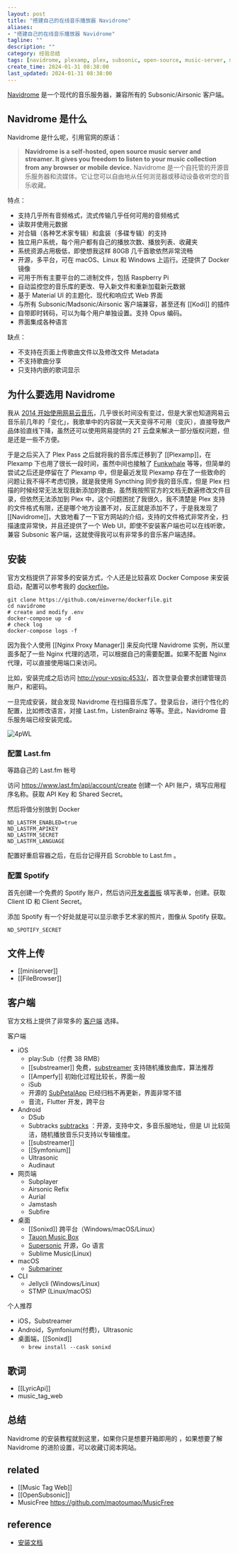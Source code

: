 ```yaml
---
layout: post
title: "搭建自己的在线音乐播放器 Navidrome"
aliases:
- "搭建自己的在线音乐播放器 Navidrome"
tagline: ""
description: ""
category: 经验总结
tags: [navidrome, plexamp, plex, subsonic, open-source, music-server, music-management, music, music-library]
create_time: 2024-01-31 08:38:00
last_updated: 2024-01-31 08:38:00
---
```


[Navidrome](https://www.navidrome.org/) 是一个现代的音乐服务器，兼容所有的 Subsonic/Airsonic 客户端。

## Navidrome 是什么

Navidrome 是什么呢，引用官网的原话：

> **Navidrome is a self-hosted, open source music server and streamer. It gives you freedom to listen to your music collection from any browser or mobile device.**
> Navidrome 是一个自托管的开源音乐服务器和流媒体。它让您可以自由地从任何浏览器或移动设备收听您的音乐收藏。

特点：

- 支持几乎所有音频格式，流式传输几乎任何可用的音频格式
- 读取并使用元数据
- 对合辑（各种艺术家专辑）和盒装（多碟专辑）的支持
- 独立用户系统，每个用户都有自己的播放次数、播放列表、收藏夹
- 系统资源占用极低，即使想我这样 80GB 几千首歌依然非常流畅
- 开源，多平台，可在 macOS、Linux 和 Windows 上运行。还提供了 Docker 镜像
- 可用于所有主要平台的二进制文件，包括 Raspberry Pi
- 自动监控您的音乐库的更改、导入新文件和重新加载新元数据
- 基于 Material UI 的主题化、现代和响应式 Web 界面
- 与所有 Subsonic/Madsonic/Airsonic 客户端兼容，甚至还有 [[Kodi]] 的插件
- 自带即时转码，可以为每个用户单独设置。支持 Opus 编码。
- 界面集成各种语言

缺点：

- 不支持在页面上传歌曲文件以及修改文件 Metadata
- 不支持歌曲分享
- 只支持内嵌的歌词显示

## 为什么要选用 Navidrome

我从 [2014 开始使用网易云音乐](https://blog.einverne.info/post/2014/07/music-website-thinking.html)，几乎很长时间没有变过，但是大家也知道网易云音乐前几年的「变化」，我歌单中的内容就一天天变得不可用（变灰），直接导致产品体验直线下降，虽然还可以使用网易提供的 2T 云盘来解决一部分版权问题，但是还是一些不方便。

于是之后买入了 Plex Pass 之后就将我的音乐库迁移到了 [[Plexamp]]，在 Plexamp 下也用了很长一段时间，虽然中间也接触了 [Funkwhale](https://blog.einverne.info/post/2020/02/music-manager-nas-funkwhale.html) 等等，但简单的尝试之后还是停留在了 Plexamp 中，但是最近发现 Plexamp 存在了一些致命的问题让我不得不考虑切换，就是我使用 Syncthing 同步我的音乐库，但是 Plex 扫描的时候经常无法发现我新添加的歌曲，虽然我按照官方的文档无数遍修改文件目录，但依然无法添加到 Plex 中，这个问题困扰了我很久，我不清楚是 Plex 支持的文件格式有限，还是哪个地方设置不对，反正就是添加不了，于是我发现了 [[Navidrome]]，大致地看了一下官方网站的介绍，支持的文件格式非常齐全，扫描速度非常快，并且还提供了一个 Web UI，即使不安装客户端也可以在线听歌，兼容 Subsonic 客户端，这就使得我可以有非常多的音乐客户端选择。

## 安装

官方文档提供了非常多的安装方式，个人还是比较喜欢 Docker Compose 来安装启动，配置可以参考我的 [dockerfile](https://github.com/einverne/dockerfile/tree/master/navidrome)。

```
git clone https://github.com/einverne/dockerfile.git
cd navidrome
# create and modify .env
docker-compose up -d
# check log
docker-compose logs -f
```

因为我个人使用 [[Nginx Proxy Manager]] 来反向代理 Navidrome 实例，所以里面多配了一些 Nginx 代理的选项，可以根据自己的需要配置。如果不配置 Nginx 代理，可以直接使用端口来访问。

比如，安装完成之后访问 [http://your-vpsip:4533/](http://your-vpsip:4533/)，首次登录会要求创建管理员账户，和密码。

一旦完成安装，就会发现 Navidrome 在扫描音乐库了。登录后台，进行个性化的配置，比如修改语言，对接 Last.fm，ListenBrainz 等等。至此，Navidrome 音乐服务端已经安装完成。

![4pWL](https://photo.einverne.info/images/2024/01/31/4pWL.png)

### 配置 Last.fm

等路自己的 Last.fm 帐号

访问 <https://www.last.fm/api/account/create> 创建一个 API 账户，填写应用程序名称。获取 API Key 和 Shared Secret。

然后将值分别放到 Docker

```
ND_LASTFM_ENABLED=true
ND_LASTFM_APIKEY
ND_LASTFM_SECRET
ND_LASTFM_LANGUAGE
```

配置好重启容器之后，在后台记得开启 Scrobble to Last.fm 。

### 配置 Spotify

首先创建一个免费的 Spotify 账户，然后访问[开发者面板](https://developer.spotify.com/dashboard/applications) 填写表单，创建。获取 Client ID 和 Client Secret。

添加 Spotify 有一个好处就是可以显示歌手艺术家的照片，图像从 Spotify 获取。

```
ND_SPOTIFY_SECRET
```

## 文件上传

- [[miniserver]]
- [[FileBrowser]]

## 客户端

官方文档上提供了非常多的 [客户端](https://www.navidrome.org/docs/overview/#apps) 选择。

客户端

- iOS
  - play:Sub（付费 38 RMB）
  - [[substreamer]] 免费，[substreamer](https://substreamerapp.com/) 支持随机播放曲库，算法推荐
  - [[Amperfy]] 初始化过程比较长，界面一般
  - iSub
  - 开源的 [SubPetalApp](https://github.com/alexiscn/SubPetalApp) 已经归档不再更新，界面非常不错
  - 音流，Flutter 开发，跨平台
- Android
  - DSub
  - Subtracks [subtracks](https://github.com/austinried/subtracks#readme) ：开源，支持中文，多音乐服地址，但是 UI 比较简洁，随机播放音乐只支持以专辑维度。
  - [[substreamer]]
  - [[Symfonium]]
  - Ultrasonic
  - Audinaut
- 网页端
  - Subplayer
  - Airsonic Refix
  - Aurial
  - Jamstash
  - Subfire
- 桌面
  - [[Sonixd]] 跨平台（Windows/macOS/Linux）
  - [Tauon Music Box](https://github.com/Taiko2k/TauonMusicBox)
  - [Supersonic](https://github.com/dweymouth/supersonic) 开源，Go 语言
  - Sublime Music(Linux)
- macOS
  - [Submariner](http://submarinerapp.com/)
- CLI
  - Jellycli (Windows/Linux)
  - STMP (Linux/macOS)

个人推荐

- iOS，Substreamer
- Android，Symfonium(付费)，Ultrasonic
- 桌面端，[[Sonixd]]
  - `brew install --cask sonixd`

## 歌词

- [[LyricApi]]
- music_tag_web

## 总结

Navidrome 的安装教程就到这里，如果你只是想要开箱即用的 ，如果想要了解 Navidrome 的进阶设置，可以收藏订阅本网站。

## related

- [[Music Tag Web]]
- [[OpenSubsonic]]
- MusicFree https://github.com/maotoumao/MusicFree

## reference

- [安装文档](https://www.navidrome.org/docs/installation/)
